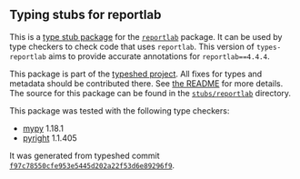 ## Typing stubs for reportlab

This is a [type stub package](https://typing.python.org/en/latest/tutorials/external_libraries.html)
for the [`reportlab`](https://github.com/MrBitBucket/reportlab-mirror) package. It can be used by type checkers
to check code that uses `reportlab`. This version of
`types-reportlab` aims to provide accurate annotations for
`reportlab==4.4.4`.

This package is part of the [typeshed project](https://github.com/python/typeshed).
All fixes for types and metadata should be contributed there.
See [the README](https://github.com/python/typeshed/blob/main/README.md)
for more details. The source for this package can be found in the
[`stubs/reportlab`](https://github.com/python/typeshed/tree/main/stubs/reportlab)
directory.

This package was tested with the following type checkers:
* [mypy](https://github.com/python/mypy/) 1.18.1
* [pyright](https://github.com/microsoft/pyright) 1.1.405

It was generated from typeshed commit
[`f97c78550cfe953e5445d202a22f53d6e89296f9`](https://github.com/python/typeshed/commit/f97c78550cfe953e5445d202a22f53d6e89296f9).